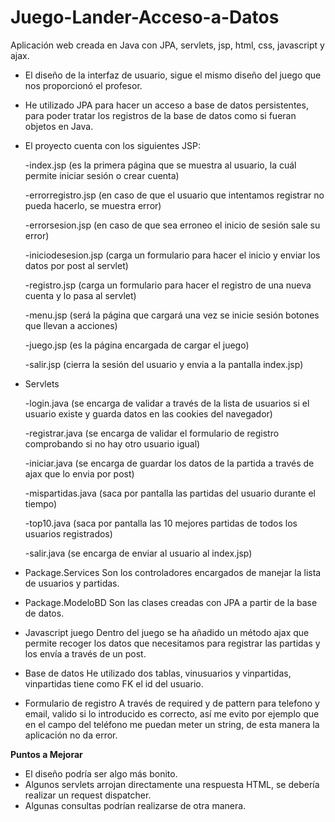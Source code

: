 # Juego-Lander-Acceso-a-Datos
Aplicación web creada en Java con JPA, servlets, jsp, html, css, javascript y ajax.
- El diseño de la interfaz de usuario, sigue el mismo diseño del juego que nos proporcionó el profesor.
- He utilizado JPA para hacer un acceso a base de datos persistentes, para poder tratar los registros de
la base de datos como si fueran objetos en Java.

- El proyecto cuenta con los siguientes JSP:

  -index.jsp (es la primera página que se muestra al usuario, la cuál permite iniciar sesión o crear cuenta)
  
  -errorregistro.jsp (en caso de que el usuario que intentamos registrar no pueda hacerlo, se muestra error)
  
  -errorsesion.jsp (en caso de que sea erroneo el inicio de sesión sale su error)
  
  -iniciodesesion.jsp (carga un formulario para hacer el inicio y enviar los datos por post al servlet)
  
  -registro.jsp (carga un formulario para hacer el registro de una nueva cuenta y lo pasa al servlet)
  
  -menu.jsp (será la página que cargará una vez se inicie sesión botones que llevan a acciones)
  
  -juego.jsp (es la página encargada de cargar el juego)
  
  -salir.jsp (cierra la sesión del usuario y envia a la pantalla index.jsp)
  
- Servlets

  -login.java (se encarga de validar a través de la lista de usuarios si el usuario existe y guarda datos en las
  cookies del navegador)
  
  -registrar.java (se encarga de validar el formulario de registro comprobando si no hay otro usuario igual)
  
  -iniciar.java (se encarga de guardar los datos de la partida a través de ajax que lo envia por post)
  
  -mispartidas.java (saca por pantalla las partidas del usuario durante el tiempo)
  
  -top10.java (saca por pantalla las 10 mejores partidas de todos los usuarios registrados)
  
  -salir.java (se encarga de enviar al usuario al index.jsp)
  
- Package.Services
  Son los controladores encargados de manejar la lista de usuarios y partidas.
  
- Package.ModeloBD
  Son las clases creadas con JPA a partir de la base de datos.

- Javascript juego
  Dentro del juego se ha añadido un método ajax que permite recoger los datos que necesitamos para registrar las partidas
  y los envía a través de un post.
  
- Base de datos
  He utilizado dos tablas, vinusuarios y vinpartidas, vinpartidas tiene como FK el id del usuario.
  
- Formulario de registro
  A través de required y de pattern para telefono y email, valido si lo introducido es correcto, así me evito por ejemplo
  que en el campo del teléfono me puedan meter un string, de esta manera la aplicación no da error.
  
**Puntos a Mejorar**
- El diseño podría ser algo más bonito.
- Algunos servlets arrojan directamente una respuesta HTML, se debería realizar un request dispatcher.
- Algunas consultas podrían realizarse de otra manera.
  
